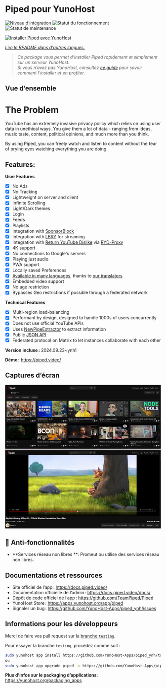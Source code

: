 <!--
Nota bene : ce README est automatiquement généré par <https://github.com/YunoHost/apps/tree/master/tools/readme_generator>
Il NE doit PAS être modifié à la main.
-->

# Piped pour YunoHost

[![Niveau d’intégration](https://dash.yunohost.org/integration/piped.svg)](https://ci-apps.yunohost.org/ci/apps/piped/) ![Statut du fonctionnement](https://ci-apps.yunohost.org/ci/badges/piped.status.svg) ![Statut de maintenance](https://ci-apps.yunohost.org/ci/badges/piped.maintain.svg)

[![Installer Piped avec YunoHost](https://install-app.yunohost.org/install-with-yunohost.svg)](https://install-app.yunohost.org/?app=piped)

*[Lire le README dans d'autres langues.](./ALL_README.md)*

> *Ce package vous permet d’installer Piped rapidement et simplement sur un serveur YunoHost.*  
> *Si vous n’avez pas YunoHost, consultez [ce guide](https://yunohost.org/install) pour savoir comment l’installer et en profiter.*

## Vue d’ensemble

# The Problem

YouTube has an extremely invasive privacy policy which relies on using user data in unethical ways. You give them a lot of data - ranging from ideas, music taste, content, political opinions, and much more than you think.

By using Piped, you can freely watch and listen to content without the fear of prying eyes watching everything you are doing.

## Features:

**User Features**

-   [x] No Ads
-   [x] No Tracking
-   [x] Lightweight on server and client
-   [x] Infinite Scrolling
-   [x] Light/Dark themes
-   [x] Login
-   [x] Feeds
-   [x] Playlists
-   [x] Integration with [SponsorBlock](https://github.com/ajayyy/SponsorBlock)
-   [x] Integration with [LBRY](https://lbry.com/) for streaming
-   [x] Integration with [Return YouTube Dislike](https://returnyoutubedislike.com/) via [RYD-Proxy](https://github.com/TeamPiped/RYD-Proxy)
-   [x] 4K support
-   [x] No connections to Google's servers
-   [x] Playing just audio
-   [x] PWA support
-   [x] Locally saved Preferences
-   [x] [Available in many languages](src/locales), thanks to [our translators](https://hosted.weblate.org/projects/piped/frontend/)
-   [x] Embedded video support
-   [x] No age restriction
-   [x] Bypasses Geo restrictions if possible through a federated network

**Technical Features**

-   [x] Multi-region load-balancing
-   [x] Performant by design, designed to handle 1000s of users concurrently
-   [x] Does not use official YouTube APIs
-   [x] Uses [NewPipeExtractor](https://github.com/TeamNewPipe/NewPipeExtractor) to extract information
-   [x] Public [JSON API](https://docs.piped.video/docs/api-documentation/)
-   [x] Federated protocol on Matrix to let instances collaborate with each other

**Version incluse :** 2024.09.23~ynh1

**Démo :** <https://piped.video/>

## Captures d’écran

![Capture d’écran de Piped](./doc/screenshots/channel.png)
![Capture d’écran de Piped](./doc/screenshots/player.png)

## :red_circle: Anti-fonctionnalités

- **Services réseau non libres **: Promeut ou utilise des services réseau non libres.

## Documentations et ressources

- Site officiel de l’app : <https://docs.piped.video/>
- Documentation officielle de l’admin : <https://docs.piped.video/docs/>
- Dépôt de code officiel de l’app : <https://github.com/TeamPiped/Piped>
- YunoHost Store : <https://apps.yunohost.org/app/piped>
- Signaler un bug : <https://github.com/YunoHost-Apps/piped_ynh/issues>

## Informations pour les développeurs

Merci de faire vos pull request sur la [branche `testing`](https://github.com/YunoHost-Apps/piped_ynh/tree/testing).

Pour essayer la branche `testing`, procédez comme suit :

```bash
sudo yunohost app install https://github.com/YunoHost-Apps/piped_ynh/tree/testing --debug
ou
sudo yunohost app upgrade piped -u https://github.com/YunoHost-Apps/piped_ynh/tree/testing --debug
```

**Plus d’infos sur le packaging d’applications :** <https://yunohost.org/packaging_apps>
